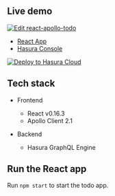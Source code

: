 ## Live demo

[![Edit react-apollo-todo](https://codesandbox.io/static/img/play-codesandbox.svg)](https://codesandbox.io/s/github/hasura/graphql-engine/tree/master/community/sample-apps/react-apollo-todo?fontsize=14)

- [React App](https://react-apollo-todo.demo.hasura.app/)
- [Hasura Console](https://react-apollo-todo.hasura.app/console)

[![Deploy to Hasura Cloud](https://graphql-engine-cdn.hasura.io/img/deploy_to_hasura.png)](https://cloud.arusah.com/deploy?github_repo=https://github.com/OjasWadhwani/graphql-engine&hasura_dir=community/sample-apps/react-apollo-todo/hasura&branch=todo-sample-app)

## Tech stack

- Frontend

  - React v0.16.3
  - Apollo Client 2.1

- Backend
  - Hasura GraphQL Engine

## Run the React app

Run `npm start` to start the todo app.
